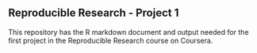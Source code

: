## Reproducible Research - Project 1

This repository has the R markdown document and output needed for the first
project in the Reproducible Research course on Coursera.